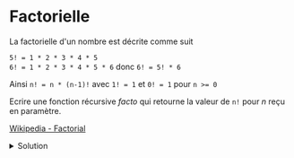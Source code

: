 # Factorielle

La factorielle d'un nombre est décrite comme suit

`5! = 1 * 2 * 3 * 4 * 5`<br>
`6! = 1 * 2 * 3 * 4 * 5 * 6` donc `6! = 5! * 6`<br>

Ainsi `n! = n * (n-1)!` avec `1! = 1` et `0! = 1` pour `n >= 0`

Ecrire une fonction récursive *facto* qui retourne la valeur de `n!` pour *n* reçu en paramètre.

[Wikipedia - Factorial](https://en.wikipedia.org/wiki/Factorial)

<details>
<summary>Solution</summary>

~~~cpp
int facto(int n) {

   // cas trivial
   if (n == 0)
      return 1;

   // appel récursif
   return n * facto( n - 1 );
}
~~~

</details>
